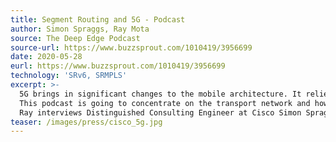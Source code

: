 ```yaml
---
title: Segment Routing and 5G - Podcast
author: Simon Spraggs, Ray Mota
source: The Deep Edge Podcast
source-url: https://www.buzzsprout.com/1010419/3956699
date: 2020-05-28
eurl: https://www.buzzsprout.com/1010419/3956699
technology: 'SRv6, SRMPLS'
excerpt: >-
  5G brings in significant changes to the mobile architecture. It relies heavily on virtualization and containerization, splits the mobile control and user plane and introduces network slicing. In the radio space new spectrum is available and the Radio Access Network infrastructure has been de-aggregated into three discrete components that can be integrated into a single unit or split across different locations.<br />
  This podcast is going to concentrate on the transport network and how segment routing can address the new requirements and changes brought in by the 5G mobile architecture.<br />
  Ray interviews Distinguished Consulting Engineer at Cisco Simon Spraggs
teaser: /images/press/cisco_5g.jpg
---
```

